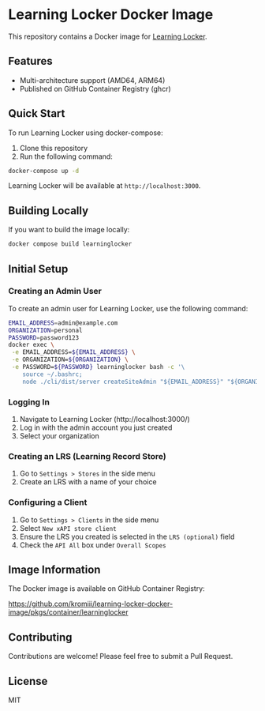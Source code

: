 # Learning Locker Docker Image

This repository contains a Docker image for [Learning Locker](https://github.com/LearningLocker/learninglocker).

## Features

- Multi-architecture support (AMD64, ARM64)
- Published on GitHub Container Registry (ghcr)

## Quick Start

To run Learning Locker using docker-compose:

1. Clone this repository
2. Run the following command:

```bash
docker-compose up -d
```

Learning Locker will be available at `http://localhost:3000`.

## Building Locally

If you want to build the image locally:

```bash
docker compose build learninglocker
```

## Initial Setup

### Creating an Admin User

To create an admin user for Learning Locker, use the following command:

```bash
EMAIL_ADDRESS=admin@example.com
ORGANIZATION=personal
PASSWORD=password123
docker exec \
 -e EMAIL_ADDRESS=${EMAIL_ADDRESS} \
 -e ORGANIZATION=${ORGANIZATION} \
 -e PASSWORD=${PASSWORD} learninglocker bash -c '\
    source ~/.bashrc;
    node ./cli/dist/server createSiteAdmin "${EMAIL_ADDRESS}" "${ORGANIZATION}" "${PASSWORD}"'
```

### Logging In

1. Navigate to Learning Locker (http://localhost:3000/)
2. Log in with the admin account you just created
3. Select your organization

### Creating an LRS (Learning Record Store)

1. Go to `Settings > Stores` in the side menu
2. Create an LRS with a name of your choice

### Configuring a Client

1. Go to `Settings > Clients` in the side menu
2. Select `New xAPI store client`
3. Ensure the LRS you created is selected in the `LRS (optional)` field
4. Check the `API All` box under `Overall Scopes`

## Image Information

The Docker image is available on GitHub Container Registry:

https://github.com/kromiii/learning-locker-docker-image/pkgs/container/learninglocker

## Contributing

Contributions are welcome! Please feel free to submit a Pull Request.

## License

MIT
